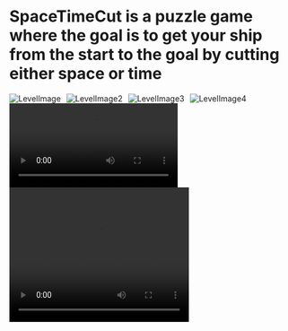 # SpaceTimeCut is a puzzle game where the goal is to get your ship from the start to the goal by cutting either space or time
<img src="https://drive.google.com/uc?export=view&id=1peHdPqQoFS0b6UQFHalve7g_pVvCngdE"
     alt="LevelImage"
     style="float: left; margin-right: 10px;" />
<img src="https://drive.google.com/uc?export=view&id=13kkyNl5w8B6LssP1u_A-C6ToCH5owKD_"
     alt="LevelImage2"
     style="float: left; margin-right: 10px;" />
<img src="https://drive.google.com/uc?export=view&id=1w9t8Lq2_ycJEiv5DAd9A8UwtQ9v3tTLT"
     alt="LevelImage3"
     style="float: left; margin-right: 10px;" />
<img src="https://drive.google.com/uc?export=view&id=1Sevb0cNR4lH1ivMz-L35PgMQGj70IM4R"
     alt="LevelImage4"
     style="float: left; margin-right: 10px;" />
<video style="float: left; margin-right: 10px;">
  <source src="https://drive.google.com/uc?export=view&id=1oDdgyp7L5HJJYHk0PjDInn31ujX6uUPn" type="video/mp4">
Your browser does not support the video tag.
</video>
<video width="320" height="240" controls>
  <source src="https://drive.google.com/file/d/1oDdgyp7L5HJJYHk0PjDInn31ujX6uUPn/view" type="video/mp4">
Your browser does not support the video tag.
</video>

